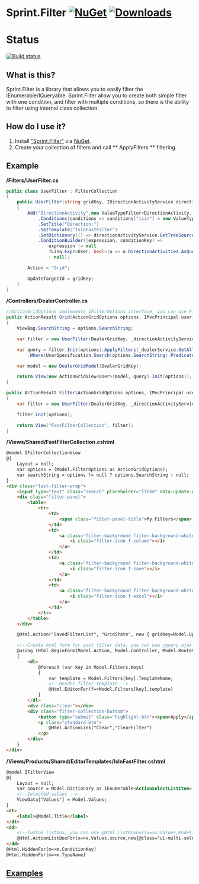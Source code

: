 # Sprint.Filter [![NuGet](https://img.shields.io/nuget/v/Sprint.Filter.svg)](https://www.nuget.org/packages/Sprint.Filter/) [![Downloads](https://img.shields.io/nuget/dt/Sprint.Filter.svg)](https://www.nuget.org/packages/Sprint.Filter/)
# Status
[![Build status](https://ci.appveyor.com/api/projects/status/bn7lhopm5j16ucrc?svg=true
)](https://ci.appveyor.com/project/artem-sedykh/sprint-filter/branch/release)

## What is this?

Sprint.Filter is a library that allows you to easily filter the IEnumerable/IQueryable. Sprint.Filter allow you to create both simple filter with one condition, and filter with multiple conditions, so there is the ability to filter using internal class collection.

## How do I use it?

1. Install ["Sprint.Filter"](http://nuget.org/packages/Sprint.Filter/) via [NuGet](http://nuget.org).
2. Create your collection of filters and call ** ApplyFilters ** filtering.

## Example

**/Filters/UserFilter.cs**

```csharp
public class UserFilter : FilterCollection
{
	public UserFilter(string gridKey, IDirectionActivityService directionActivityService, IMvcPrincipal user)
    {
        Add("DirectionActivity",new ValueTypeFilter<DirectionActivity, int>()).For(c => c.Id)
            .Conditions(conditions => conditions["isin"] = new ValueTypeIsInCondition<int>())
            .SetTitle("Direction:")
            .SetTemplate("IsInFastFilter")
            .SetDictionary(() => directionActivityService.GetTreeSource(user))
            .ConditionBuilder((expression, conditionKey) => 
                expression != null
				?Linq.Expr<User, bool>(u => u.DirectionActivities.AsQueryable().Any(expression))
                : null);

        Action = "Grid";

        UpdateTargetId = gridKey;
    }
}
```

**/Controllers/DealerController.cs**

```csharp
//ActionGridOptions implements IFilterOptions interface, you can use FilterOptions class.
public ActionResult Grid(ActionGridOptions options, IMvcPrincipal user)
{
    ViewBag.SearchString = options.SearchString;            

    var filter = new UserFilter(DealerGridKey, _directionActivityService,user);

    var query = filter.Init(options).ApplyFilters(_dealerService.GetAll(user))
        .Where(UserSpecification.Search(options.SearchString).Predicate);

    var model = new DealerGridModel(DealerGridKey);

    return View(new ActionGridView<User>(model, query).Init(options));
}

public ActionResult Filter(ActionGridOptions options, IMvcPrincipal user)
{
    var filter = new UserFilter(DealerGridKey, _directionActivityService, user);

    filter.Init(options);

    return View("FastFilterCollection", filter);
}
```

**/Views/Shared/FastFilterCollection.cshtml**

```html
@model IFilterCollectionView
@{
    Layout = null;
    var options = (Model.FilterOptions as ActionGridOptions);
    var searchString = options != null ? options.SearchString : null;
}
<div class="fast-filter-wrap">
    <input type="text" class="search" placeholder="Ïîèñê" data-update-grid="@Model.UpdateTargetId" value="@searchString" />
    <div class="filter-panel">
        <table>
            <tr>
                <td>
                    <span class="filter-panel-title">My Filters</span>
                </td>
                <td>
                    <a class="filter-background filter-background-white" data-grid-setting="@Model.UpdateTargetId" href="@Url.Action("GridSetting",new{gridKey=Model.UpdateTargetId})">
                        <i class="filter-icon f-column"></i>
                    </a>
                </td>
                <td>
                    <a class="filter-background filter-background-white" data-grid-save="@Model.UpdateTargetId" href="@Url.Action("CreateGridState","GridState",new{gridKey=Model.UpdateTargetId})">
                        <i class="filter-icon f-save"></i>
                    </a>
                </td>
                <td>
                    <a class="filter-background filter-background-white" href="@Url.Action("Excel")">
                        <i class="filter-icon f-excel"></i>
                    </a>
                </td>
            </tr>
        </table>
    </div>

    @Html.Action("SavedFilterList", "GridState", new { gridKey=Model.UpdateTargetId,stateId=Model.FilterOptions.LoadFilterId })

	<!--Create html form for post filter data, you can use jquery ajax form plugin (http://malsup.com/jquery/form/) -->
    @using (Html.BeginForm(Model.Action, Model.Controller, Model.RouteValues, FormMethod.Post, new { @class = "ajax-filter fast-filter-collection", data_update_grid = @Model.UpdateTargetId }))
    {    
        <dl>
            @foreach (var key in Model.Filters.Keys)
            {
                var template = Model.Filters[key].TemplateName;
				<!--Render filter template -->
                @Html.EditorFor(f=>Model.Filters[key],template)
            }
        </dl>    
        <div class="clear"></div>
        <div class="filter-collection-bottom">
            <button type="submit" class="highlight-btn"><span>Apply</span></button>
            <p class="standard-btn">            
                @Html.ActionLink("Clear","ClearFilter")
            </p>
        </div>
    }
</div>
```

**/Views/Products/Shared/EditorTemplates/IsInFastFilter.cshtml**

```html
@model IFilterView
@{
    Layout = null;
    var source = Model.Dictionary as IEnumerable<ActionSelectListItem>;
	<!--Selected values -->
    ViewData["Values"] = Model.Values;
}
<dt>
    <label>@Model.Title</label>
</dt>
<dd> 
	<!--Custom listbox, you can use @Html.ListBoxFor(x=>x.Values,Model.Dictionary,new{@class="ui-multi-select",style="width:118px;"})-->   
    @Html.ActionListBoxFor(x=>x.Values,source,new{@class="ui-multi-select",style="width:118px;"})
</dd>
@Html.HiddenFor(m=>m.ConditionKey)
@Html.HiddenFor(m=>m.TypeName)
```

## [Examples](https://github.com/artem-sedykh/Sprint.Filter/tree/master/Sprint.Filter.Examples)
